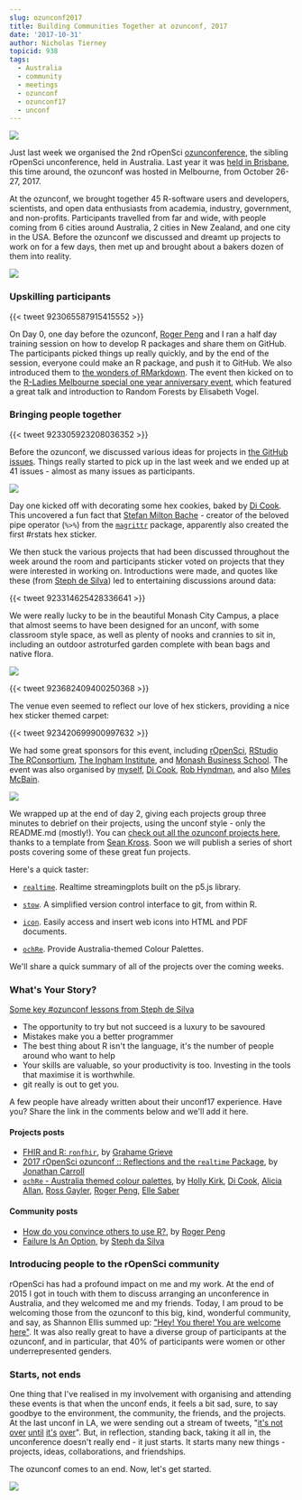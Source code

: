 ```yaml
---
slug: ozunconf2017
title: Building Communities Together at ozunconf, 2017
date: '2017-10-31'
author: Nicholas Tierney
topicid: 938
tags:
  - Australia
  - community
  - meetings
  - ozunconf
  - ozunconf17
  - unconf
---
```


![](https://njtierney.updog.co/img/ozunconf-hex-cookies.jpg)

Just last week we organised the 2nd rOpenSci [ozunconference](https://ozunconf17.ropensci.org), the sibling rOpenSci unconference, held in Australia. Last year it was [held in Brisbane](https://auunconf.ropensci.org), this time around, the ozunconf was hosted in Melbourne, from October 26-27, 2017. 


At the ozunconf, we brought together 45 R-software users and developers, scientists, and open data enthusiasts from academia, industry, government, and non-profits. Participants travelled from far and wide, with people coming from 6 cities around Australia, 2 cities in New Zealand, and one city in the USA. Before the ozunconf we discussed and dreamt up projects to work on for a few days, then met up and brought about a bakers dozen of them into reality.

![](https://njtierney.updog.co/img/ozunconf-womens-data-discuss.jpg)


### Upskilling participants

{{< tweet 923065587915415552 >}}

On Day 0, one day before the ozunconf, [Roger Peng](https://twitter.com/rdpeng) and I ran a half day training session on how to develop R packages and share them on GitHub. The participants picked things up really quickly, and by the end of the session, everyone could make an R package, and push it to GitHub. We also introduced them to [the wonders of RMarkdown](https://www.youtube.com/watch?v=s3JldKoA0zw&feature=youtu.be). The event then kicked on to the [R-Ladies Melbourne special one year anniversary event](https://www.meetup.com/R-Ladies-Melbourne/events/244102535/), which featured a great talk and introduction to Random Forests by Elisabeth Vogel.

### Bringing people together

{{< tweet 923305923208036352 >}}

Before the ozunconf, we discussed various ideas for projects in [the GitHub issues](https://github.com/ropensci/ozunconf17/issues). Things really started to pick up in the last week and we ended up at 41 issues - almost as many issues as participants.

![](https://njtierney.updog.co/img/ozunconf-oz-data-discuss.jpg)

Day one kicked off with decorating some hex cookies, baked by [Di Cook](https://twitter.com/visnut). This uncovered a fun fact that [Stefan Milton Bache](http://stefanbache.dk/) - creator of the beloved pipe operator (`%>%`) from the [`magrittr`](https://github.com/tidyverse/magrittr) package, apparently also created the first #rstats hex sticker.

We then stuck the various projects that had been discussed throughout the week around the room and participants sticker voted on projects that they were interested in working on. Introductions were made, and quotes like these (from [Steph de Silva](https://twitter.com/stephstammel)) led to entertaining discussions around data:

{{< tweet 923314625428336641 >}}

We were really lucky to be in the beautiful Monash City Campus, a place that almost seems to have been designed for an unconf, with some classroom style space, as well as plenty of nooks and crannies to sit in, including an outdoor astroturfed garden complete with bean bags and native flora.

![](https://njtierney.updog.co/img/ozunconf-earo.jpg)

{{< tweet 923682409400250368 >}}

The venue even seemed to reflect our love of hex stickers, providing a nice hex sticker themed carpet:

{{< tweet 923420699900997632 >}}

We had some great sponsors for this event, including [rOpenSci](/), [RStudio](https://rstudio.com/) [The RConsortium](https://r-consortium.org/), [The Ingham Institute](https://inghaminstitute.org.au/), and [Monash Business School](https://www.monash.edu/business). The event was also organised by [myself](https://twitter.com/nj_tierney), [Di Cook](https://twitter.com/visnut), [Rob Hyndman](https://twitter.com/robjhyndman), and also [Miles McBain](https://twitter.com/milesmcbain).

![](https://njtierney.updog.co/img/ozunconf-hex-mat.jpg)

We wrapped up at the end of day 2, giving each projects group three minutes to debrief on their projects, using the unconf style - only the README.md (mostly!). You can [check out all the ozunconf projects here](https://ropenscilabs.github.io/ozunconf-projects/), thanks to a template from [Sean Kross](https://seankross.com/). Soon we will publish a series of short posts covering some of these great fun projects.

Here's a quick taster:

- [`realtime`](https://github.com/ropenscilabs/realtime). Realtime streamingplots built on the p5.js library.

- [`stow`](https://github.com/ropenscilabs/ozrepro). A simplified version control interface to git, from within R.

- [`icon`](https://github.com/ropenscilabs/icon). Easily access and insert web icons into HTML and PDF documents.

- [`ochRe`](https://github.com/ropenscilabs/ochRe). Provide Australia-themed Colour Palettes.

We'll share a quick summary of all of the projects over the coming weeks.

### What's Your Story?

[Some key #ozunconf lessons from Steph de Silva](https://twitter.com/stephstammel/status/923875737102200832)

- The opportunity to try but not succeed is a luxury to be savoured
- Mistakes make you a better programmer
- The best thing about R isn't the language, it's the number of people around who want to help
- Your skills are valuable, so your productivity is too. Investing in the tools that maximise it is worthwhile.
- git really is out to get you.

A few people have already written about their unconf17 experience. Have you? Share the link in the comments below and we'll add it here.

#### Projects posts

- [FHIR and R: `ronfhir`](http://www.healthintersections.com.au/?p=2740), by [Grahame Grieve](http://www.healthintersections.com.au/)
- [2017 rOpenSci ozunconf :: Reflections and the `realtime` Package](/blog/2017/11/14/realtime/), by [Jonathan Carroll](https://jcarroll.com.au/)
- [`ochRe` - Australia themed colour palettes](/blog/2017/11/21/ochre/), by [Holly Kirk](https://twitter.com/HollyKirk), [Di Cook](https://twitter.com/visnut), [Alicia Allan](https://github.com/alicia-a), [Ross Gayler](https://twitter.com/ross_gayler), [Roger Peng](https://twitter.com/rdpeng), [Elle Saber](https://github.com/ellesaber)  

#### Community posts

- [How do you convince others to use R?](https://simplystatistics.org/2017/10/30/how-do-you-convince-others-to-use-r/), by [Roger Peng](http://www.biostat.jhsph.edu/~rpeng/)
- [Failure Is An Option](http://rex-analytics.com/failure-is-an-option/), by [Steph da Silva](https://twitter.com/stephstammel)

### Introducing people to the rOpenSci community

rOpenSci has had a profound impact on me and my work. At the end of 2015 I got in touch with them to discuss arranging an unconference in Australia, and they welcomed me and my friends. Today, I am proud to be welcoming those from the ozunconf to this big, kind, wonderful community, and say, as Shannon Ellis summed up: ["Hey! You there! You are welcome here"](/blog/2017/06/23/community/). It was also really great to have a diverse group of participants at the ozunconf, and in particular, that 40% of participants were women or other underrepresented genders.

### Starts, not ends

One thing that I've realised in my involvement with organising and attending these events is that when the unconf ends, it feels a bit sad, sure, to say goodbye to the environment, the community, the friends, and the projects. At the last unconf in LA, we were sending out a stream of tweets, "[it's not](https://twitter.com/nj_tierney/status/868572134548713472) [over](https://twitter.com/MilesMcBain/status/868590677843599360) [until](https://twitter.com/AmeliaMN/status/868605633435533312) [it's](https://twitter.com/MilesMcBain/status/869044724086185985) [over](https://twitter.com/dataandme/status/869664700606406656)". But, in reflection, standing back, taking it all in, the unconference doesn't really end - it just starts. It starts many new things - projects, ideas, collaborations, and friendships.

The ozunconf comes to an end. Now, let's get started.

![](https://njtierney.updog.co/img/ozunconf-group-photo.jpg)


